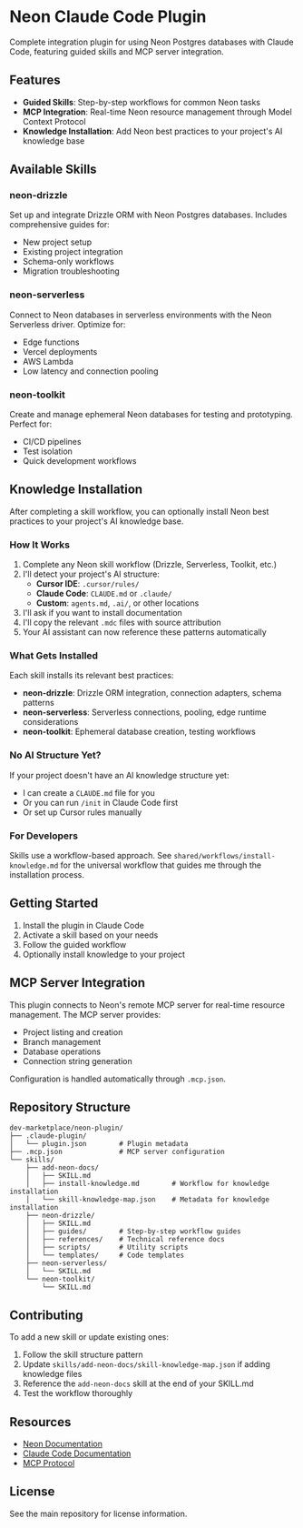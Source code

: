 # Neon Claude Code Plugin

Complete integration plugin for using Neon Postgres databases with Claude Code, featuring guided skills and MCP server integration.

## Features

- **Guided Skills**: Step-by-step workflows for common Neon tasks
- **MCP Integration**: Real-time Neon resource management through Model Context Protocol
- **Knowledge Installation**: Add Neon best practices to your project's AI knowledge base

## Available Skills

### neon-drizzle
Set up and integrate Drizzle ORM with Neon Postgres databases. Includes comprehensive guides for:
- New project setup
- Existing project integration
- Schema-only workflows
- Migration troubleshooting

### neon-serverless
Connect to Neon databases in serverless environments with the Neon Serverless driver. Optimize for:
- Edge functions
- Vercel deployments
- AWS Lambda
- Low latency and connection pooling

### neon-toolkit
Create and manage ephemeral Neon databases for testing and prototyping. Perfect for:
- CI/CD pipelines
- Test isolation
- Quick development workflows

## Knowledge Installation

After completing a skill workflow, you can optionally install Neon best practices to your project's AI knowledge base.

### How It Works

1. Complete any Neon skill workflow (Drizzle, Serverless, Toolkit, etc.)
2. I'll detect your project's AI structure:
   - **Cursor IDE**: `.cursor/rules/`
   - **Claude Code**: `CLAUDE.md` or `.claude/`
   - **Custom**: `agents.md`, `.ai/`, or other locations
3. I'll ask if you want to install documentation
4. I'll copy the relevant `.mdc` files with source attribution
5. Your AI assistant can now reference these patterns automatically

### What Gets Installed

Each skill installs its relevant best practices:

- **neon-drizzle**: Drizzle ORM integration, connection adapters, schema patterns
- **neon-serverless**: Serverless connections, pooling, edge runtime considerations
- **neon-toolkit**: Ephemeral database creation, testing workflows

### No AI Structure Yet?

If your project doesn't have an AI knowledge structure yet:
- I can create a `CLAUDE.md` file for you
- Or you can run `/init` in Claude Code first
- Or set up Cursor rules manually

### For Developers

Skills use a workflow-based approach. See `shared/workflows/install-knowledge.md` for the universal workflow that guides me through the installation process.

## Getting Started

1. Install the plugin in Claude Code
2. Activate a skill based on your needs
3. Follow the guided workflow
4. Optionally install knowledge to your project

## MCP Server Integration

This plugin connects to Neon's remote MCP server for real-time resource management. The MCP server provides:
- Project listing and creation
- Branch management
- Database operations
- Connection string generation

Configuration is handled automatically through `.mcp.json`.

## Repository Structure

```
dev-marketplace/neon-plugin/
├── .claude-plugin/
│   └── plugin.json        # Plugin metadata
├── .mcp.json              # MCP server configuration
└── skills/
    ├── add-neon-docs/
    │   ├── SKILL.md
    │   ├── install-knowledge.md        # Workflow for knowledge installation
    │   └── skill-knowledge-map.json    # Metadata for knowledge installation
    ├── neon-drizzle/
    │   ├── SKILL.md
    │   ├── guides/        # Step-by-step workflow guides
    │   ├── references/    # Technical reference docs
    │   ├── scripts/       # Utility scripts
    │   └── templates/     # Code templates
    ├── neon-serverless/
    │   └── SKILL.md
    └── neon-toolkit/
        └── SKILL.md
```

## Contributing

To add a new skill or update existing ones:
1. Follow the skill structure pattern
2. Update `skills/add-neon-docs/skill-knowledge-map.json` if adding knowledge files
3. Reference the `add-neon-docs` skill at the end of your SKILL.md
4. Test the workflow thoroughly

## Resources

- [Neon Documentation](https://neon.tech/docs)
- [Claude Code Documentation](https://docs.claude.com/en/docs/claude-code)
- [MCP Protocol](https://modelcontextprotocol.io)

## License

See the main repository for license information.
